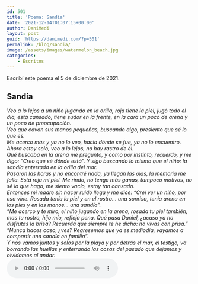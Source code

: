 ```yaml
---
id: 501
title: 'Poema: Sandía'
date: '2021-12-14T01:07:15+00:00'
author: DaniMedi
layout: post
guid: 'https://danimedi.com/?p=501'
permalink: /blog/sandia/
image: /assets/images/watermelon_beach.jpg
categories:
    - Escritos
---
```


Escribí este poema el 5 de diciembre de 2021.

## Sandía

<em>
Veo a lo lejos a un niño  
jugando en la orilla,  
roja tiene la piel,  
jugó todo el día,  
está cansado,  
tiene sudor en la frente,  
en la cara un poco de arena  
y un poco de preocupación.  
<br>
Veo que cavan sus manos pequeñas,  
buscando algo,  
presiento  
que sé lo que es.  
<br>
Me acerco más  
y ya no lo veo,  
hacia dónde se fue,  
ya no lo encuentro.  
Ahora estoy solo,  
veo a lo lejos,  
no hay rastro de él.  
<br>
Qué buscaba en la arena me pregunto,  
y como por instinto, recuerdo, y me digo:  
“Creo que sé dónde está”.  
Y sigo buscando lo mismo que el niño:  
la sandía enterrada en la orilla del mar.  
<br>
Pasaron las horas  
y no encontré nada,  
ya llegan las olas,  
la memoria me falla.  
Está roja mi piel.  
Me rindo, no tengo más ganas,  
tampoco motivos,  
no sé lo que hago,  
me siento vacío,  
estoy tan cansado.  
<br>
Entonces mi madre  
sin hacer ruido  
llega y me dice:  
“Creí ver un niño,  
por eso vine.  
Rosada tenía la piel  
y en el rostro… una sonrisa,  
tenía arena en los pies  
y en las manos… una sandía”.  
<br>
“Me acerco y te miro,  
el niño jugando en la arena,  
rosada tu piel también,  
mas tu rostro, hijo mío,  
refleja pena.  
Qué pasa Daniel,  
¿acaso ya no disfrutas la brisa?  
Recuerda que siempre te he dicho:  
no vivas con prisa.”  
<br>
“Nunca haces caso, ¿ves?  
Regresemos  
que ya es mediodía,  
vayamos a compartir  
una sandía en familia”.  
<br>
Y nos vamos  
juntos y solos  
por la playa  
y por detrás el mar,  
el testigo,  
va borrando las huellas  
y enterrando las cosas  
del pasado  
que dejamos  
y olvidamos  
al andar.  
</em>
<br>
<audio controls>
  <source src="/assets/audios/poema_sandia.mp3" type="audio/mpeg">
</audio>
